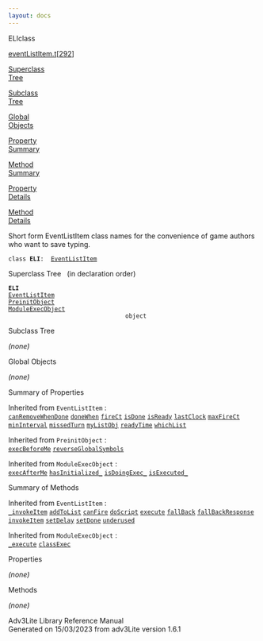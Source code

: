 ```yaml
---
layout: docs
---
```

<span class="title">ELI</span><span class="type">class</span>

[eventListItem.t](../file/eventListItem.t.html)\[[292](../source/eventListItem.t.html#292)\]

[Superclass  
Tree](#_SuperClassTree_)

[Subclass  
Tree](#_SubClassTree_)

[Global  
Objects](#_ObjectSummary_)

[Property  
Summary](#_PropSummary_)

[Method  
Summary](#_MethodSummary_)

[Property  
Details](#_Properties_)

[Method  
Details](#_Methods_)



Short form EventListItem class names for the convenience of game authors
who want to save typing.

`class `**`ELI`**` :   `[`EventListItem`](../object/EventListItem.html)



<span id="_SuperClassTree_"></span>



<span class="hdln">Superclass Tree</span>   (in declaration order)



**`ELI`**  
[`EventListItem`](../object/EventListItem.html)  
[`PreinitObject`](../object/PreinitObject.html)  
[`ModuleExecObject`](../object/ModuleExecObject.html)  
`                                 object`  
<span id="_SubClassTree_"></span>



<span class="hdln">Subclass Tree</span>  



*(none)* <span id="_ObjectSummary_"></span>



<span class="hdln">Global Objects</span>  



*(none)* <span id="_PropSummary_"></span>



<span class="hdln">Summary of Properties</span>  





Inherited from `EventListItem` :  
[`canRemoveWhenDone`](../object/EventListItem.html#canRemoveWhenDone) [`doneWhen`](../object/EventListItem.html#doneWhen) [`fireCt`](../object/EventListItem.html#fireCt) [`isDone`](../object/EventListItem.html#isDone) [`isReady`](../object/EventListItem.html#isReady) [`lastClock`](../object/EventListItem.html#lastClock) [`maxFireCt`](../object/EventListItem.html#maxFireCt) [`minInterval`](../object/EventListItem.html#minInterval) [`missedTurn`](../object/EventListItem.html#missedTurn) [`myListObj`](../object/EventListItem.html#myListObj) [`readyTime`](../object/EventListItem.html#readyTime) [`whichList`](../object/EventListItem.html#whichList)

Inherited from `PreinitObject` :  
[`execBeforeMe`](../object/PreinitObject.html#execBeforeMe) [`reverseGlobalSymbols`](../object/PreinitObject.html#reverseGlobalSymbols)

Inherited from `ModuleExecObject` :  
[`execAfterMe`](../object/ModuleExecObject.html#execAfterMe) [`hasInitialized_`](../object/ModuleExecObject.html#hasInitialized_) [`isDoingExec_`](../object/ModuleExecObject.html#isDoingExec_) [`isExecuted_`](../object/ModuleExecObject.html#isExecuted_)

<span id="_MethodSummary_"></span>



<span class="hdln">Summary of Methods</span>  





Inherited from `EventListItem` :  
[`_invokeItem`](../object/EventListItem.html#_invokeItem) [`addToList`](../object/EventListItem.html#addToList) [`canFire`](../object/EventListItem.html#canFire) [`doScript`](../object/EventListItem.html#doScript) [`execute`](../object/EventListItem.html#execute) [`fallBack`](../object/EventListItem.html#fallBack) [`fallBackResponse`](../object/EventListItem.html#fallBackResponse) [`invokeItem`](../object/EventListItem.html#invokeItem) [`setDelay`](../object/EventListItem.html#setDelay) [`setDone`](../object/EventListItem.html#setDone) [`underused`](../object/EventListItem.html#underused)



Inherited from `ModuleExecObject` :  
[`_execute`](../object/ModuleExecObject.html#_execute) [`classExec`](../object/ModuleExecObject.html#classExec)

<span id="_Properties_"></span>



<span class="hdln">Properties</span>  



*(none)* <span id="_Methods_"></span>



<span class="hdln">Methods</span>  



*(none)*



Adv3Lite Library Reference Manual  
Generated on 15/03/2023 from adv3Lite version 1.6.1


